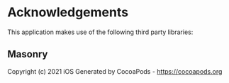 # Acknowledgements
This application makes use of the following third party libraries:

## Masonry

Copyright (c) 2021 iOS
Generated by CocoaPods - https://cocoapods.org
